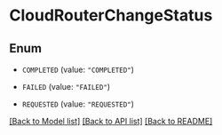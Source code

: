 # CloudRouterChangeStatus

## Enum


* `COMPLETED` (value: `"COMPLETED"`)

* `FAILED` (value: `"FAILED"`)

* `REQUESTED` (value: `"REQUESTED"`)


[[Back to Model list]](../README.md#documentation-for-models) [[Back to API list]](../README.md#documentation-for-api-endpoints) [[Back to README]](../README.md)


